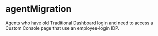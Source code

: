 # agentMigration
Agents who have old Traditional Dashboard login and need to access a Custom Console page that use an employee-login IDP.
